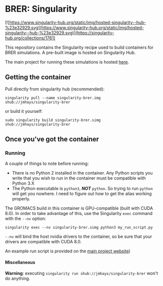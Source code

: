# BRER: Singularity

[![https://www.singularity-hub.org/static/img/hosted-singularity--hub-%23e32929.svg](https://www.singularity-hub.org/static/img/hosted-singularity--hub-%23e32929.svg)](https://singularity-hub.org/collections/1761)

This repository contains the Singularity recipe used to build containers for BRER simulations. 
A pre-built image is hosted on Singularity Hub. 

The main project for running these simulations is hosted [here](https://github.com/jmhays/run_brer).

## Getting the container
Pull directly from singularity hub (recommended):
```angular2html
singularity pull --name singularity-brer.img shub://jmhays/singularity-brer
```
or build it yourself:
```angular2html
sudo singularity build singularity-brer.simg shub://jmhays/singularity-brer
```

## Once you've got the container

### Running 
A couple of things to note before running:
- There is no Python 2 installed in the container. Any Python scripts you write that you wish to run in the container 
must be compatible with Python 3.X
- The Python executable is `python3`, _**NOT**_ `python`. So trying to run `python` will get you nowhere. I need to
figure out how to get the alias working properly.

The GROMACS build in this container is GPU-compatible (built with CUDA 8.0). In order to take advantage of this, use 
the Singularity `exec` command with the `--nv` option:
```angular2html
singularity exec --nv singularity-brer.simg python3 my_run_script.py
```
`--nv` will bind the host nvidia drivers to the container, so be sure that your drivers are compatible with CUDA 8.0.

An example run script is provided on the [main project website](https://github.com/jmhays/run_brer))
#### Miscellaneous
**Warning**: executing `singularity run shub://jmhays/singularity-brer` won't do anything.
